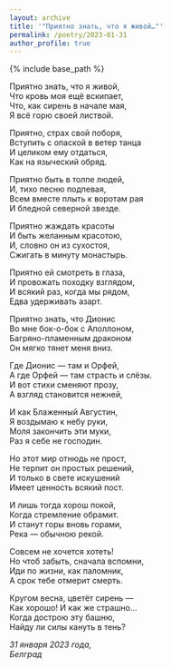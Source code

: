 ```yaml
---
layout: archive
title: '"Приятно знать, что я живой…"'
permalink: /poetry/2023-01-31
author_profile: true
---
```


{% include base_path %}

Приятно знать, что я живой, <br>
Что кровь моя ещё вскипает, <br>
Что, как сирень в начале мая, <br>
Я всё горю своей листвой. <br>

Приятно, страх свой поборя, <br>
Вступить с опаской в ветер танца <br>
И целиком ему отдаться, <br>
Как на языческий обряд. <br>

Приятно быть в толпе людей, <br>
И, тихо песню подпевая, <br>
Всем вместе плыть к воротам рая <br>
И бледной северной звезде. <br>

Приятно жаждать красоты <br>
И быть желанным красотою, <br>
И, словно он из сухостоя, <br>
Сжигать в минуту монастырь. <br>

Приятно ей смотреть в глаза, <br>
И провожать походку взглядом, <br>
И всякий раз, когда мы рядом, <br>
Едва удерживать азарт. <br>

Приятно знать, что Дионис <br>
Во мне бок-о-бок с Аполлоном, <br>
Багряно-пламенным драконом <br>
Он мягко тянет меня вниз. <br>

Где Дионис — там и Орфей, <br>
А где Орфей — там страсть и слёзы. <br>
И вот стихи сменяют прозу, <br>
А взгляд становится нежней, <br>

И как Блаженный Августин, <br>
Я воздымаю к небу руки, <br>
Моля закончить эти муки, <br>
Раз я себе не господин. <br>

Но этот мир отнюдь не прост, <br>
Не терпит он простых решений, <br>
И только в свете искушений <br>
Имеет ценность всякий пост. <br>

И лишь тогда хорош покой, <br>
Когда стремление обрамит. <br>
И станут горы вновь горами, <br>
Река — обычною рекой. <br>

Совсем не хочется хотеть! <br>
Но чтоб забыть, сначала вспомни, <br>
Иди по жизни, как паломник, <br>
А срок тебе отмерит смерть. <br>

Кругом весна, цветёт сирень — <br>
Как хорошо! И как же страшно... <br>
Когда дострою эту башню, <br>
Найду ли силы кануть в тень? <br>

<i>31 января 2023 года,</i> <br>
<i>Белград</i>